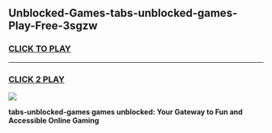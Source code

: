 
## Unblocked-Games-tabs-unblocked-games-Play-Free-3sgzw
<h3>
<a href="https://premium76.site?title=tabs-unblocked-games&ref=23A">CLICK TO PLAY</a></h3>
<hr>

<h3>
<a href="https://premium76.site?title=tabs-unblocked-games&ref=23A">CLICK 2 PLAY</a>
  
</h3>

<a href="https://premium76.site?title=tabs-unblocked-games&ref=23A"><img src="https://clearcache.store/games.png"></a>


**tabs-unblocked-games games unblocked: Your Gateway to Fun and Accessible Online Gaming**
